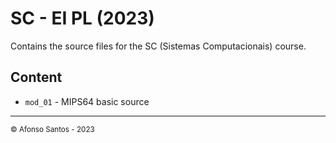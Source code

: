 # SC - EI PL (2023)

Contains the source files for the SC (Sistemas Computacionais) course.

## Content

- `mod_01` - MIPS64 basic source

---

<small>&copy; Afonso Santos - 2023</small>